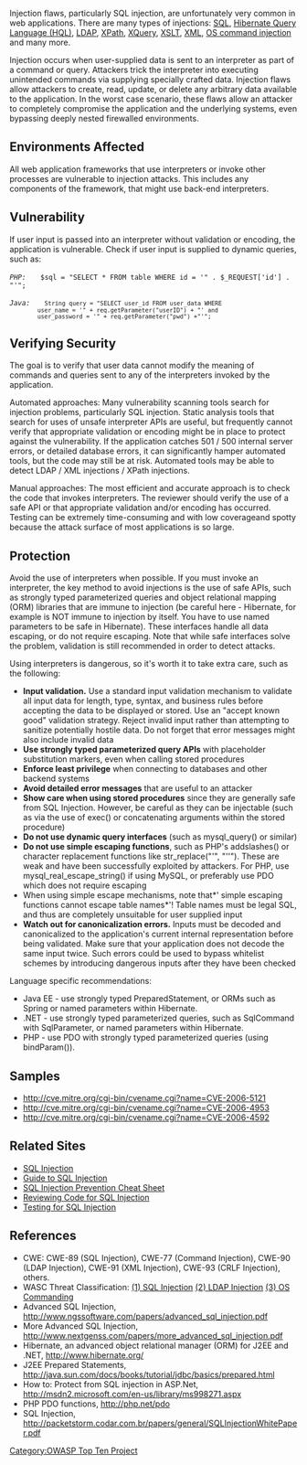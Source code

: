 Injection flaws, particularly SQL injection, are unfortunately very
common in web applications. There are many types of injections:
[SQL](http://cwe.mitre.org/data/definitions/89.html), [Hibernate Query
Language (HQL)](http://cwe.mitre.org/data/definitions/564.html),
[LDAP](http://cwe.mitre.org/data/definitions/90.html),
[XPath](http://cwe.mitre.org/data/definitions/91.html),
[XQuery](http://cwe.mitre.org/data/definitions/652.html),
[XSLT](http://cwe.mitre.org/data/definitions/91.html),
[XML](http://cwe.mitre.org/data/definitions/91.html), [OS command
injection](http://cwe.mitre.org/data/definitions/78.html) and many more.

Injection occurs when user-supplied data is sent to an interpreter as
part of a command or query. Attackers trick the interpreter into
executing unintended commands via supplying specially crafted data.
Injection flaws allow attackers to create, read, update, or delete any
arbitrary data available to the application. In the worst case scenario,
these flaws allow an attacker to completely compromise the application
and the underlying systems, even bypassing deeply nested firewalled
environments.

## Environments Affected

All web application frameworks that use interpreters or invoke other
processes are vulnerable to injection attacks. This includes any
components of the framework, that might use back-end interpreters.

## Vulnerability

If user input is passed into an interpreter without validation or
encoding, the application is vulnerable. Check if user input is supplied
to dynamic queries, such as:

*`PHP:`*
`   $sql = "SELECT * FROM table WHERE id = '" . $_REQUEST['id'] . "'";`

*`Java:`*
`   `<code>`String query = "SELECT user_id FROM user_data WHERE `
`        user_name = '" + req.getParameter("userID") + "' and `
`        user_password = '" + req.getParameter("pwd") +"'";`</code>

## Verifying Security

The goal is to verify that user data cannot modify the meaning of
commands and queries sent to any of the interpreters invoked by the
application.

Automated approaches: Many vulnerability scanning tools search for
injection problems, particularly SQL injection. Static analysis tools
that search for uses of unsafe interpreter APIs are useful, but
frequently cannot verify that appropriate validation or encoding might
be in place to protect against the vulnerability. If the application
catches 501 / 500 internal server errors, or detailed database errors,
it can significantly hamper automated tools, but the code may still be
at risk. Automated tools may be able to detect LDAP / XML injections /
XPath injections.

Manual approaches: The most efficient and accurate approach is to check
the code that invokes interpreters. The reviewer should verify the use
of a safe API or that appropriate validation and/or encoding has
occurred. Testing can be extremely time-consuming and with low
coverageand spotty because the attack surface of most applications is so
large.

## Protection

Avoid the use of interpreters when possible. If you must invoke an
interpreter, the key method to avoid injections is the use of safe APIs,
such as strongly typed parameterized queries and object relational
mapping (ORM) libraries that are immune to injection (be careful here -
Hibernate, for example is NOT immune to injection by itself. You have to
use named parameters to be safe in Hibernate). These interfaces handle
all data escaping, or do not require escaping. Note that while safe
interfaces solve the problem, validation is still recommended in order
to detect attacks.

Using interpreters is dangerous, so it's worth it to take extra care,
such as the following:

  - **Input validation.** Use a standard input validation mechanism to
    validate all input data for length, type, syntax, and business rules
    before accepting the data to be displayed or stored. Use an "accept
    known good" validation strategy. Reject invalid input rather than
    attempting to sanitize potentially hostile data. Do not forget that
    error messages might also include invalid data
  - **Use strongly typed parameterized query APIs** with placeholder
    substitution markers, even when calling stored procedures
  - **Enforce least privilege** when connecting to databases and other
    backend systems
  - **Avoid detailed error messages** that are useful to an attacker
  - **Show care when using stored procedures** since they are generally
    safe from SQL Injection. However, be careful as they can be
    injectable (such as via the use of exec() or concatenating arguments
    within the stored procedure)
  - **Do not use dynamic query interfaces** (such as mysql_query() or
    similar)
  - **Do not use simple escaping functions**, such as PHP's addslashes()
    or character replacement functions like str_replace("'", "''").
    These are weak and have been successfully exploited by attackers.
    For PHP, use mysql_real_escape_string() if using MySQL, or
    preferably use PDO which does not require escaping
  - When using simple escape mechanisms, note that*' simple escaping
    functions cannot escape table names*'\! Table names must be legal
    SQL, and thus are completely unsuitable for user supplied input
  - **Watch out for canonicalization errors.** Inputs must be decoded
    and canonicalized to the application's current internal
    representation before being validated. Make sure that your
    application does not decode the same input twice. Such errors could
    be used to bypass whitelist schemes by introducing dangerous inputs
    after they have been checked

Language specific recommendations:

  - Java EE - use strongly typed PreparedStatement, or ORMs such as
    Spring or named parameters within Hibernate.
  - .NET - use strongly typed parameterized queries, such as SqlCommand
    with SqlParameter, or named parameters within Hibernate.
  - PHP - use PDO with strongly typed parameterized queries (using
    bindParam()).

## Samples

  - <http://cve.mitre.org/cgi-bin/cvename.cgi?name=CVE-2006-5121>
  - <http://cve.mitre.org/cgi-bin/cvename.cgi?name=CVE-2006-4953>
  - <http://cve.mitre.org/cgi-bin/cvename.cgi?name=CVE-2006-4592>

## Related Sites

  - [SQL Injection](SQL_Injection "wikilink")
  - [Guide to SQL Injection](Guide_to_SQL_Injection "wikilink")
  - [SQL Injection Prevention Cheat
    Sheet](SQL_Injection_Prevention_Cheat_Sheet "wikilink")
  - [Reviewing Code for SQL
    Injection](Reviewing_Code_for_SQL_Injection "wikilink")
  - [Testing for SQL
    Injection](Testing_for_SQL_Injection_\(OWASP-DV-005\) "wikilink")

## References

  - CWE: CWE-89 (SQL Injection), CWE-77 (Command Injection), CWE-90
    (LDAP Injection), CWE-91 (XML Injection), CWE-93 (CRLF Injection),
    others.
  - WASC Threat Classification: [(1) SQL
    Injection](http://www.webappsec.org/projects/threat/classes/sql_injection.shtml)
    [(2) LDAP
    Injection](http://www.webappsec.org/projects/threat/classes/ldap_injection.shtml)
    [(3) OS
    Commanding](http://www.webappsec.org/projects/threat/classes/os_commanding.shtml)
  - Advanced SQL Injection,
    <http://www.ngssoftware.com/papers/advanced_sql_injection.pdf>
  - More Advanced SQL Injection,
    <http://www.nextgenss.com/papers/more_advanced_sql_injection.pdf>
  - Hibernate, an advanced object relational manager (ORM) for J2EE and
    .NET, <http://www.hibernate.org/>
  - J2EE Prepared Statements,
    <http://java.sun.com/docs/books/tutorial/jdbc/basics/prepared.html>
  - How to: Protect from SQL injection in ASP.Net,
    <http://msdn2.microsoft.com/en-us/library/ms998271.aspx>
  - PHP PDO functions, <http://php.net/pdo>
  - SQL Injection,
    <http://packetstorm.codar.com.br/papers/general/SQLInjectionWhitePaper.pdf>

[Category:OWASP Top Ten
Project](Category:OWASP_Top_Ten_Project "wikilink")